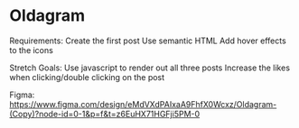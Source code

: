 # Oldagram
 
Requirements:
    Create the first post
    Use semantic HTML
    Add hover effects to the icons

Stretch Goals:
    Use javascript to render out all three posts
    Increase the likes when clicking/double clicking on the post


Figma:
    https://www.figma.com/design/eMdVXdPAIxaA9FhfX0Wcxz/Oldagram-(Copy)?node-id=0-1&p=f&t=z6EuHX71HGFji5PM-0